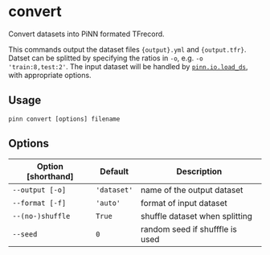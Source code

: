 # convert

Convert datasets into PiNN formated TFrecord.

This commands output the dataset files `{output}.yml` and `{output.tfr}`. Datset
can be splitted by specifying the ratios in `-o`, e.g. `-o 'train:8,test:2'`.
The input dataset will be handled by
[`pinn.io.load_ds`](../datasets.md#api-documentation), with appropriate options.

## Usage

```
pinn convert [options] filename
```

## Options

| Option [shorthand] | Default     | Description                      |
|--------------------|-------------|----------------------------------|
| `--output [-o]`    | `'dataset'` | name of the output dataset       |
| `--format [-f]`    | `'auto'`    | format of input dataset          |
| `--(no-)shuffle`   | `True`      | shuffle dataset when splitting |
| `--seed`           | `0`         | random seed if shufffle is used  |

